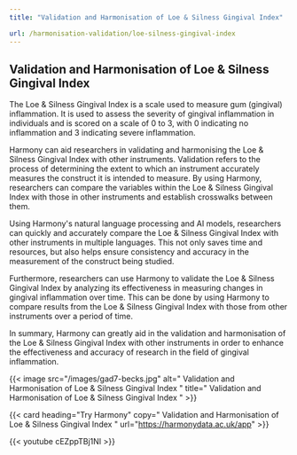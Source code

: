 ```yaml
---
title: "Validation and Harmonisation of Loe & Silness Gingival Index"

url: /harmonisation-validation/loe-silness-gingival-index
---
```


## Validation and Harmonisation of Loe & Silness Gingival Index

The Loe & Silness Gingival Index is a scale used to measure gum (gingival) inflammation. It is used to assess the severity of gingival inflammation in individuals and is scored on a scale of 0 to 3, with 0 indicating no inflammation and 3 indicating severe inflammation.

Harmony can aid researchers in validating and harmonising the Loe & Silness Gingival Index with other instruments. Validation refers to the process of determining the extent to which an instrument accurately measures the construct it is intended to measure. By using Harmony, researchers can compare the variables within the Loe & Silness Gingival Index with those in other instruments and establish crosswalks between them.

Using Harmony's natural language processing and AI models, researchers can quickly and accurately compare the Loe & Silness Gingival Index with other instruments in multiple languages. This not only saves time and resources, but also helps ensure consistency and accuracy in the measurement of the construct being studied.

Furthermore, researchers can use Harmony to validate the Loe & Silness Gingival Index by analyzing its effectiveness in measuring changes in gingival inflammation over time. This can be done by using Harmony to compare results from the Loe & Silness Gingival Index with those from other instruments over a period of time.

In summary, Harmony can greatly aid in the validation and harmonisation of the Loe & Silness Gingival Index with other instruments in order to enhance the effectiveness and accuracy of research in the field of gingival inflammation.


{{< image src="/images/gad7-becks.jpg" alt=" Validation and Harmonisation of Loe & Silness Gingival Index " title=" Validation and Harmonisation of Loe & Silness Gingival Index " >}}

{{< card heading="Try Harmony" copy=" Validation and Harmonisation of Loe & Silness Gingival Index " url="https://harmonydata.ac.uk/app" >}}

{{< youtube cEZppTBj1NI >}}



